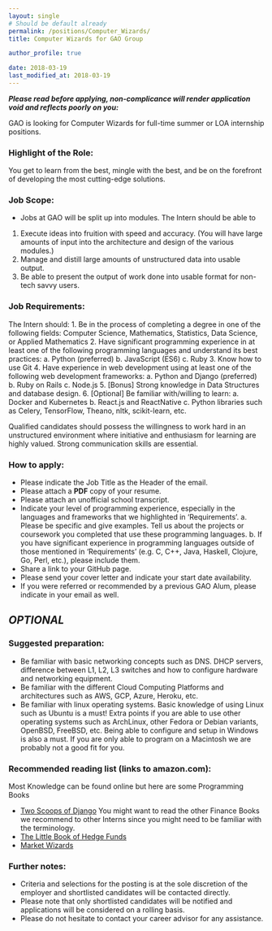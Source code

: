 ```yaml
---
layout: single
# Should be default already 
permalink: /positions/Computer_Wizards/
title: Computer Wizards for GAO Group

author_profile: true

date: 2018-03-19
last_modified_at: 2018-03-19
---
```


_**Please read before applying, non-complicance will render application void and reflects poorly on you:**_

GAO is looking for Computer Wizards for full-time summer or LOA internship positions.   

### Highlight of the Role:
You get to learn from the best, mingle with the best, and be on the forefront of developing the most cutting-edge solutions.

### Job Scope: 
- Jobs at GAO will be split up into modules.
The Intern should be able to
 1. Execute ideas into fruition with speed and accuracy. (You will have large amounts of input into the architecture and design of the various modules.)
 2. Manage and distill large amounts of unstructured data into usable output.
 3. Be able to present the output of work done into usable format for non-tech savvy users.

### Job Requirements: 
The Intern should:
    1. Be in the process of completing a degree in one of the following fields: Computer Science, Mathematics, Statistics, Data Science, or Applied Mathematics
    2. Have significant programming experience in at least one of the following programming languages and understand its best practices: 
        a. Python (preferred)
        b. JavaScript (ES6)
        c. Ruby
    3. Know how to use Git
    4. Have experience in web development using at least one of the following web development frameworks:
        a. Python and Django (preferred)
        b. Ruby on Rails
        c. Node.js
    5. [Bonus] Strong knowledge in Data Structures and database design.
    6. [Optional] Be familiar with/willing to learn:
        a. Docker and Kubernetes
        b. React.js and ReactNative
        c. Python libraries such as Celery, TensorFlow, Theano, nltk, scikit-learn, etc.
    
Qualified candidates should possess the willingness to work hard in an unstructured environment where initiative and enthusiasm for learning are highly valued. Strong communication skills are essential.

### How to apply:
- Please indicate the Job Title as the Header of the email.
- Please attach a **PDF** copy of your resume.
- Please attach an unofficial school transcript.
- Indicate your level of programming experience, especially in the languages and frameworks that we highlighted in ‘Requirements’. 
  a. Please be specific and give examples. Tell us about the projects or coursework you completed that use these programming languages. 
  b. If you have significant experience in programming languages outside of those mentioned in ‘Requirements’ (e.g. C, C++, Java, Haskell, Clojure, Go, Perl, etc.), please include them.
- Share a link to your GitHub page.
- Please send your cover letter and indicate your start date availability.
- If you were referred or recommended by a previous GAO Alum, please indicate in your email as well.

_**OPTIONAL**_
- 

### Suggested preparation:
- Be familiar with basic networking concepts such as DNS. DHCP servers, difference between L1, L2, L3 switches and how to configure hardware and networking equipment.
- Be familiar with the different Cloud Computing Platforms and architectures such as AWS, GCP, Azure, Heroku, etc.
- Be familiar with linux operating systems.  Basic knowledge of using Linux such as Ubuntu is a must!  Extra points if you are able to use other operating systems such as ArchLinux, other Fedora or Debian variants, OpenBSD, FreeBSD, etc.  Being able to configure and setup in Windows is also a must.  If you are only able to program on a Macintosh we are probably not a good fit for you. 

### Recommended reading list (links to amazon.com):
Most Knowledge can be found online but here are some Programming Books
- [Two Scoops of Django](https://www.twoscoopspress.com/products/two-scoops-of-django-1-11) 
You might want to read the other Finance Books we recommend to other Interns since you might need to be familiar with the terminology.
- [The Little Book of Hedge Funds](https://www.amazon.com/Little-Book-Hedge-Funds/dp/1118099672)
- [Market Wizards](https://www.amazon.com/Market-Wizards-Interviews-Top-Traders/dp/0135560934)

### Further notes:
- Criteria and selections for the posting is at the sole discretion of the employer and shortlisted candidates will be contacted directly.
- Please note that only shortlisted candidates will be notified and applications will be considered on a rolling basis.
- Please do not hesitate to contact your career advisor for any assistance.
